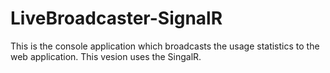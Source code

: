 LiveBroadcaster-SignalR
=======================
This is the console application which broadcasts the usage statistics to the web application. This vesion uses the SingalR.
